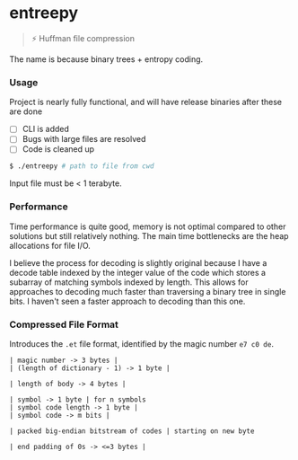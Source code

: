 # entreepy

> ⚡ Huffman file compression

The name is because binary trees + entropy coding.

### Usage

Project is nearly fully functional, and will have release binaries
after these are done

- [ ] CLI is added
- [ ] Bugs with large files are resolved
- [ ] Code is cleaned up

```bash
$ ./entreepy # path to file from cwd
```

Input file must be < 1 terabyte.

### Performance

Time performance is quite good, memory is not optimal compared to other
solutions but still relatively nothing. The main time bottlenecks are the
heap allocations for file I/O.

I believe the process for decoding is slightly original because I have a decode
table indexed by the integer value of the code which stores a subarray of
matching symbols indexed by length. This allows for approaches to decoding much
faster than traversing a binary tree in single bits. I haven't seen a faster
approach to decoding than this one.

### Compressed File Format

Introduces the `.et` file format, identified by the magic number `e7 c0 de`.

```bf
| magic number -> 3 bytes |
| (length of dictionary - 1) -> 1 byte |

| length of body -> 4 bytes |

| symbol -> 1 byte | for n symbols
| symbol code length -> 1 byte |
| symbol code -> m bits |

| packed big-endian bitstream of codes | starting on new byte

| end padding of 0s -> <=3 bytes |
```

